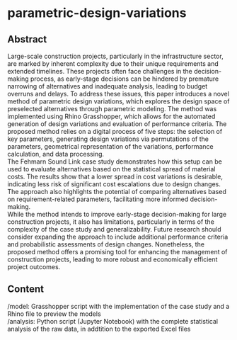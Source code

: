 # parametric-design-variations


## Abstract
Large-scale construction projects, particularly in the infrastructure sector, are marked by inherent complexity due to their unique requirements and extended timelines. These projects often face challenges in the decision-making process, as early-stage decisions can be hindered by premature narrowing of alternatives and inadequate analysis, leading to budget overruns and delays. To address these issues, this paper introduces a novel method of parametric design variations, which explores the design space of preselected alternatives through parametric modeling. The method was implemented using Rhino Grasshopper, which allows for the automated generation of design variations and evaluation of performance criteria. The proposed method relies on a digital process of five steps: the selection of key parameters, generating design variations via permutations of the parameters, geometrical representation of the variations, performance calculation, and data processing.	
The Fehmarn Sound Link case study demonstrates how this setup can be used to evaluate alternatives based on the statistical spread of material costs. The results show that a lower spread in cost variations is desirable, indicating less risk of significant cost escalations due to design changes. The approach also highlights the potential of comparing alternatives based on requirement-related parameters, facilitating more informed decision-making.	
While the method intends to improve early-stage decision-making for large construction projects, it also has limitations, particularly in terms of the complexity of the case study and generalizability. Future research should consider expanding the approach to include additional performance criteria and probabilistic assessments of design changes. Nonetheless, the proposed method offers a promising tool for enhancing the management of construction projects, leading to more robust and economically efficient project outcomes.

## Content
/model: Grasshopper script with the implementation of the case study and a Rhino file to preview the models <br> 
/analysis: Python script (Jupyter  Notebook) with the complete statistical analysis of the raw data, in addtition to the exported Excel files

